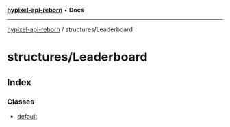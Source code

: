 [**hypixel-api-reborn**](../../README.md) • **Docs**

***

[hypixel-api-reborn](../../modules.md) / structures/Leaderboard

# structures/Leaderboard

## Index

### Classes

- [default](classes/default.md)
